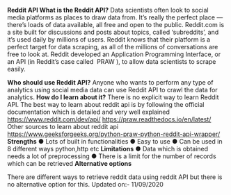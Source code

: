 **Reddit API
What is the Reddit API?**
Data scientists often look to social media platforms as places to draw data from. It’s really the perfect
place — there’s loads of data available, all free and open to the public. Reddit.com is a site built for
discussions and posts about topics, called ‘subreddits’, and it’s used daily by millions of users. Reddit
knows that their platform is a perfect target for data scraping, as all of the millions of conversations are
free to look at. Reddit developed an Application Programming Interface, or an API (in Reddit’s case called ​ PRAW ​), to allow data scientists to scrape easily.

**Who should use Reddit API?**
Anyone who wants to perform any type of analytics using social media data can use Reddit API to crawl
the data for analytics.
**How do I learn about it?**
There is no explicit way to learn Reddit API. The best way to learn about reddit api is by following the
official documentation which is detailed and very well explained
https://www.reddit.com/dev/api/
https://praw.readthedocs.io/en/latest/
Other sources to learn about reddit api
https://www.geeksforgeeks.org/python-praw-python-reddit-api-wrapper/
**Strengths**
● Lots of built in functionalities
● Easy to use
● Can be used in 8 different ways python,http etc
**Limitations**
● Data which is obtained needs a lot of preprocessing
● There is a limit for the number of records which can be retrieved
**Alternative options**


There are different ways to retrieve reddit data using reddit API but there is no alternative option for
this.
Updated on:- 11/09/2020


